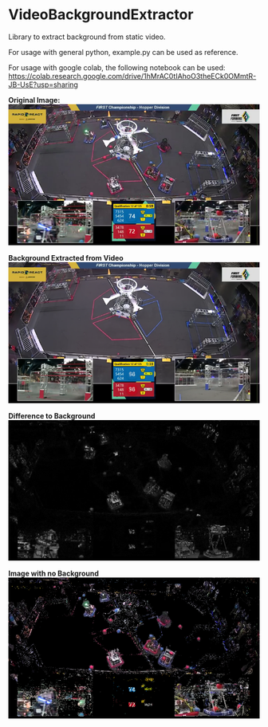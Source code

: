 # VideoBackgroundExtractor
Library to extract background from static video. 

For usage with general python, example.py can be used as reference.

For usage with google colab, the following notebook can be used: https://colab.research.google.com/drive/1hMrAC0tIAhoO3theECk0OMmtR-JB-UsE?usp=sharing

**Original Image:**
![Original Image](https://github.com/HenriqueSchmitz/VideoBackgroundExtractor/blob/main/samples/originalImage.png)

**Background Extracted from Video**
![Background from Video](https://github.com/HenriqueSchmitz/VideoBackgroundExtractor/blob/main/samples/background.png)

**Difference to Background**
![Difference to Background](https://github.com/HenriqueSchmitz/VideoBackgroundExtractor/blob/main/samples/differenceToBackground.png)

**Image with no Background**
![No Background Image](https://github.com/HenriqueSchmitz/VideoBackgroundExtractor/blob/main/samples/noBackgroundImage.png)